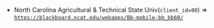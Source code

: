  - North Carolina Agricultural & Technical State Univ(`client_id=80`) => [`https://blackboard.ncat.edu/webapps/Bb-mobile-bb_bb60/`](https://blackboard.ncat.edu/webapps/Bb-mobile-bb_bb60/)
